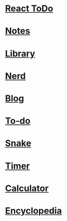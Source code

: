 # [React ToDo](https://laight-x.github.io/React-ToDo/index.html)  
# [Notes](https://laight-x.github.io/react-Notes/index.html)
# [Library](https://laight-x.github.io/JsLibrary/index.html)
# [Nerd](https://laight-x.github.io/nerd%20(%D0%BA%D0%BE%D0%BF%D0%B8%D1%8F)/index.html) 
# [Blog](https://laight-x.github.io/Blog/index.html)
# [To-do](https://laight-x.github.io/To-do/index.html)
# [Snake](https://laight-x.github.io/snake-JS/index.html)
# [Timer](https://laight-x.github.io/timer/index.html) 
# [Calculator](https://laight-x.github.io/calculator/index.html)
# [Encyclopedia](https://laight-x.github.io/encyclopedia/index.html)
